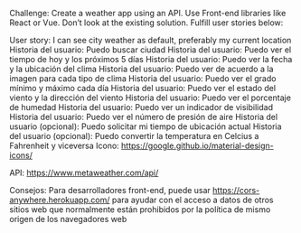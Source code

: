 Challenge: Create a weather app using an API. Use Front-end libraries like React or Vue. Don’t look at the existing solution. Fulfill user stories below:

User story: I can see city weather as default, preferably my current location
Historia del usuario: Puedo buscar ciudad
Historia del usuario: Puedo ver el tiempo de hoy y los próximos 5 días
Historia del usuario: Puedo ver la fecha y la ubicación del clima
Historia del usuario: Puedo ver de acuerdo a la imagen para cada tipo de clima
Historia del usuario: Puedo ver el grado mínimo y máximo cada día
Historia del usuario: Puedo ver el estado del viento y la dirección del viento
Historia del usuario: Puedo ver el porcentaje de humedad
Historia del usuario: Puedo ver un indicador de visibilidad
Historia del usuario: Puedo ver el número de presión de aire
Historia del usuario (opcional): Puedo solicitar mi tiempo de ubicación actual
Historia del usuario (opcional): Puedo convertir la temperatura en Celcius a Fahrenheit y viceversa
Icono: https://google.github.io/material-design-icons/

API: https://www.metaweather.com/api/

Consejos: Para desarrolladores front-end, puede usar https://cors-anywhere.herokuapp.com/ para ayudar con el acceso a datos de otros sitios web que normalmente están prohibidos por la política de mismo origen de los navegadores web